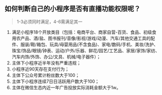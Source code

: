 
## 如何判断自己的小程序是否有直播功能权限呢？
>1-3必须同时满足，4-6需满足其一

1. 满足小程序18个开放类目（包括：电商平台、商家自营-百货、食品、初级食用农产品、酒/盐、图书报刊/音像/影视/游戏/动漫、汽车/其他交通工具的配件、服装/鞋/箱包、玩具/母婴用品(不含食品)、家电/数码/手机、美妆/洗护、珠宝/饰品/眼镜/钟表、运动/户外/乐器、鲜花/园艺/工艺品、家居/家饰/家纺、汽车内饰/外饰、办公/文具、机械/电子器件）；
2. 主体下小程序近半年没有严重违规；
3. 小程序近90天存在支付行为；
4. 主体下公众号累计粉丝数大于100；
5. 主体下小程序连续7日日活跃用户数大于100；
6. 主体在微信生态内近一年广告投放实际消耗金额大于1w。
